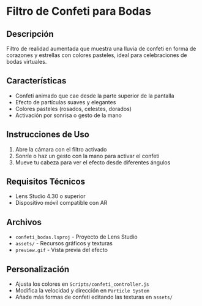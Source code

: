 # Filtro de Confeti para Bodas

## Descripción
Filtro de realidad aumentada que muestra una lluvia de confeti en forma de corazones y estrellas con colores pasteles, ideal para celebraciones de bodas virtuales.

## Características
- Confeti animado que cae desde la parte superior de la pantalla
- Efecto de partículas suaves y elegantes
- Colores pasteles (rosados, celestes, dorados)
- Activación por sonrisa o gesto de la mano

## Instrucciones de Uso
1. Abre la cámara con el filtro activado
2. Sonríe o haz un gesto con la mano para activar el confeti
3. Mueve tu cabeza para ver el efecto desde diferentes ángulos

## Requisitos Técnicos
- Lens Studio 4.30 o superior
- Dispositivo móvil compatible con AR

## Archivos
- `confeti_bodas.lsproj` - Proyecto de Lens Studio
- `assets/` - Recursos gráficos y texturas
- `preview.gif` - Vista previa del efecto

## Personalización
- Ajusta los colores en `Scripts/confeti_controller.js`
- Modifica la velocidad y dirección en `Particle System`
- Añade más formas de confeti editando las texturas en `assets/`
